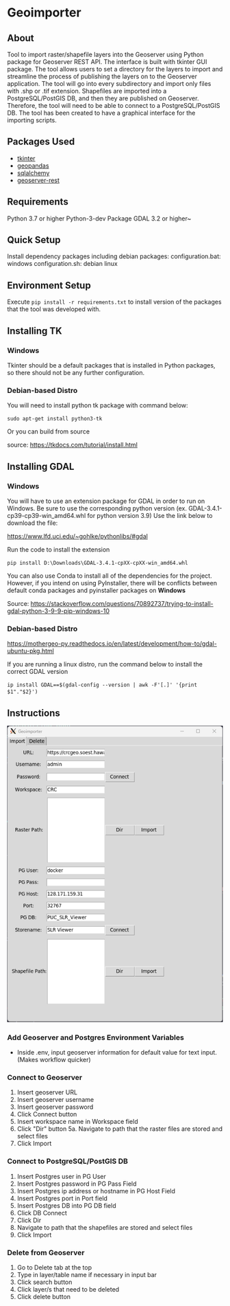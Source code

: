 # Geoimporter

## About

Tool to import raster/shapefile layers into the Geoserver using Python package for Geoserver REST API. The interface is built with
tkinter GUI package. The tool allows users to set a directory for the layers to import and streamline the process of publishing the layers
on to the Geoserver application. The tool will go into every subdirectory and import only files with .shp or .tif extension. Shapefiles
are imported into a PostgreSQL/PostGIS DB, and then they are published on Geoserver. Therefore, the tool will need to be able to connect
to a PostgreSQL/PostGIS DB. The tool has been created to have a graphical interface for the importing scripts.

## Packages Used

- [tkinter](https://docs.python.org/3/library/tkinter.html)
- [geopandas](https://geopandas.org/en/stable/index.html)
- [sqlalchemy](https://www.sqlalchemy.org)
- [geoserver-rest](https://geoserver-rest.readthedocs.io/en/latest/)

## Requirements

Python 3.7 or higher
Python-3-dev Package
GDAL 3.2 or higher~

## Quick Setup

Install dependency packages including debian packages:
configuration.bat: windows
configuration.sh: debian linux


## Environment Setup

Execute `pip install -r requirements.txt` to install version of the packages that the tool was developed with.

## Installing TK

### Windows

Tkinter should be a default packages that is installed in Python packages, so there should not be any further configuration.

### Debian-based Distro

You will need to install python tk package with command below:

```
sudo apt-get install python3-tk
```

Or you can build from source

source: https://tkdocs.com/tutorial/install.html

## Installing GDAL

### Windows

You will have to use an extension package for GDAL in order to run on Windows. Be sure to use the corresponding python version (ex. GDAL-3.4.1-cp39-cp39-win_amd64.whl for python version 3.9) Use the link below to download the file:

https://www.lfd.uci.edu/~gohlke/pythonlibs/#gdal

Run the code to install the extension

```
pip install D:\Downloads\GDAL-3.4.1-cpXX-cpXX-win_amd64.whl
```

You can also use Conda to install all of the dependencies for the project. However, if you intend on using PyInstaller, there will be conflicts between default conda packages and pyinstaller packages on **Windows**

Source: https://stackoverflow.com/questions/70892737/trying-to-install-gdal-python-3-9-9-pip-windows-10

### Debian-based Distro

https://mothergeo-py.readthedocs.io/en/latest/development/how-to/gdal-ubuntu-pkg.html

If you are running a linux distro, run the command below to install the correct GDAL version

```
ip install GDAL==$(gdal-config --version | awk -F'[.]' '{print $1"."$2}')
```

## Instructions

![geoserver importer screenshot](geoimporter_screenshot.png)

### Add Geoserver and Postgres Environment Variables

- Inside .env, input geoserver information for default value for text input.(Makes workflow quicker)

### Connect to Geoserver

1. Insert geoserver URL
2. Insert geoserver username
3. Insert geoserver password
4. Click Connect button
5. Insert workspace name in Workspace field
6. Click "Dir" button
5a. Navigate to path that the raster files are stored and select files
7. Click Import

### Connect to PostgreSQL/PostGIS DB

1. Insert Postgres user in PG User
2. Insert Postgres password in PG Pass Field
3. Insert Postgres ip address or hostname in PG Host Field
4. Insert Postgres port in Port field
5. Insert Postgres DB into PG DB field
6. Click DB Connect
7. Click Dir
8. Navigate to path that the shapefiles are stored and select files
9. Click Import

### Delete from Geoserver

1. Go to Delete tab at the top
2. Type in layer/table name if necessary in input bar
3. Click search button
4. Click layer/s that need to be deleted
5. Click delete button
